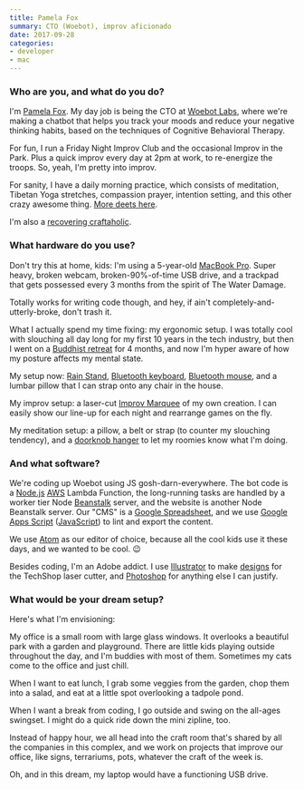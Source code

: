 ```yaml
---
title: Pamela Fox
summary: CTO (Woebot), improv aficionado
date: 2017-09-28
categories:
- developer
- mac
---
```


### Who are you, and what do you do?

I'm [Pamela Fox](http://www.pamelafox.org/ "Pamela's website."). My day job is being the CTO at [Woebot Labs][woebot], where we're making a chatbot that helps you track your moods and reduce your negative thinking habits, based on the techniques of Cognitive Behavioral Therapy. 

For fun, I run a Friday Night Improv Club and the occasional Improv in the Park. Plus a quick improv every day at 2pm at work, to re-energize the troops. So, yeah, I'm pretty into improv. 

For sanity, I have a daily morning practice, which consists of meditation, Tibetan Yoga stretches, compassion prayer, intention setting, and this other crazy awesome thing. [More deets here](https://medium.com/@pamelafox/my-morning-practice-40ec0887a260 "Pamela's Medium article on her daily meditation.").

I'm also a [recovering craftaholic](https://medium.com/@pamelafox/coding-a-hobby-for-the-waste-adverse-c98ec813040 "Pamela's Medium article on creating.").

### What hardware do you use?

Don't try this at home, kids: I'm using a 5-year-old [MacBook Pro][macbook-pro]. Super heavy, broken webcam, broken-90%-of-time USB drive, and a trackpad that gets possessed every 3 months from the spirit of The Water Damage.

Totally works for writing code though, and hey, if ain't completely-and-utterly-broke, don't trash it.

What I actually spend my time fixing: my ergonomic setup. I was totally cool with slouching all day long for my first 10 years in the tech industry, but then I went on a [Buddhist retreat](http://nyingmainstitute.com/four-month-retreat/ "A four month Buddhist retreat in Berkeley.") for 4 months, and now I'm hyper aware of how my posture affects my mental state. 

My setup now: [Rain Stand][mstand], [Bluetooth keyboard][keyboard], [Bluetooth mouse][bm308], and a lumbar pillow that I can strap onto any chair in the house.

My improv setup: a laser-cut [Improv Marquee](https://www.thingiverse.com/thing:2286017 "Pamela's Improve Marquee design on Thingiverse.") of my own creation. I can easily show our line-up for each night and rearrange games on the fly.

My meditation setup: a pillow, a belt or strap (to counter my slouching tendency), and a [doorknob hanger](http://www.instructables.com/id/Laser-Cut-Double-Sided-Wooden-Doorknob-Hanger/ "Pamela's doorknob hanger design on Instructables.") to let my roomies know what I'm doing.

### And what software?

We're coding up Woebot using JS gosh-darn-everywhere. The bot code is a [Node.js][] [AWS][] Lambda Function, the long-running tasks are handled by a worker tier Node [Beanstalk][aws-elastic-beanstalk] server, and the website is another Node Beanstalk server. Our "CMS" is a [Google Spreadsheet][google-sheets], and we use [Google Apps Script][google-apps-script] ([JavaScript][]) to lint and export the content.

We use [Atom][] as our editor of choice, because all the cool kids use it these days, and we wanted to be cool. 😉 

Besides coding, I'm an Adobe addict. I use [Illustrator][] to make [designs](https://www.thingiverse.com/pamelafox/designs/ "A list of Pamela's designs on Thingiverse.") for the TechShop laser cutter, and [Photoshop][] for anything else I can justify.

### What would be your dream setup?

Here's what I'm envisioning:

My office is a small room with large glass windows. It overlooks a beautiful park with a garden and playground. There are little kids playing outside throughout the day, and I'm buddies with most of them. Sometimes my cats come to the office and just chill.

When I want to eat lunch, I grab some veggies from the garden, chop them into a salad, and eat at a little spot overlooking a tadpole pond. 

When I want a break from coding, I go outside and swing on the all-ages swingset. I might do a quick ride down the mini zipline, too.

Instead of happy hour, we all head into the craft room that's shared by all the companies in this complex, and we work on projects that improve our office, like signs, terrariums, pots, whatever the craft of the week is.

Oh, and in this dream, my laptop would have a functioning USB drive.

[atom]: https://github.blog/2022-06-08-sunsetting-atom/ "A text editor based on web technology."
[aws-elastic-beanstalk]: https://aws.amazon.com/elasticbeanstalk/ "A web software deployment service."
[aws]: https://aws.amazon.com/ "Amazon's web service platforms."
[bm308]: http://web.archive.org/web/20190509030023/https://www.amazon.com/gp/product/B000Q7V0W4/ "A Bluetooth mouse."
[google-apps-script]: http://www.google.com/script/start/ "A scripting language"
[google-sheets]: https://www.google.com/sheets/about/ "Online spreadsheet software."
[illustrator]: https://www.adobe.com/products/illustrator.html "A vector graphics editor."
[javascript]: https://en.wikipedia.org/wiki/JavaScript "An interpreted scripting language."
[keyboard]: https://www.apple.com/us/shop/goto/mac/accessories "The keyboard."
[macbook-pro]: https://www.apple.com/macbook-pro/ "A laptop."
[mstand]: https://www.raindesigninc.com/mstand.html "A laptop stand."
[node.js]: https://nodejs.org/en "A Javascript application platform."
[photoshop]: https://www.adobe.com/products/photoshop.html "A bitmap image editor."
[woebot]: https://woebothealth.com// "A mental health support bot."
